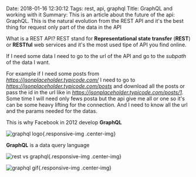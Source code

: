 Date: 2018-01-16 12:30:12
Tags: rest, api, graphql
Title: GraphQL and working with it
Summary: This is an article about the future of the api: GraphQL. This is the natural evolution from the REST API and it's the best thing for request only part of the data in the API

What is a REST API? REST stand for **Representational state transfer** (**REST**) or **RESTful** web services and it's the most used tipe of API you find online.

If I need some data I need to go to the url of the API and go to the _subpath_ of the data I want. 

For example if I need some posts from _https://jsonplaceholder.typicode.com/_ I need to go to _https://jsonplaceholder.typicode.com/posts_ and download all the posts or pass the id in the url like in _https://jsonplaceholder.typicode.com/posts/1_. Some time I will need only fews posta but the api give me all or one so it's can be some heavy lifting for the connection. And I need to know all the url and the params needed for the datas.

This is why  Facebook in 2012 develop **GraphQL**

![graphql logo]({filename}/images/post/graphql/graphql.png){.responsive-img .center-img}

**GraphQL** is a data query language 

![rest vs graphql]({filename}/images/post/graphql/db.png){.responsive-img .center-img}

![graphql gif]({filename}/images/post/graphql/graphql-request.gif){.responsive-img .center-img}


